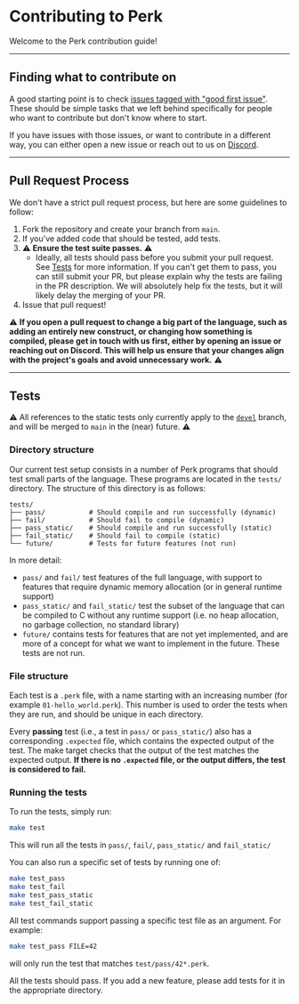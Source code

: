 # Contributing to Perk

Welcome to the Perk contribution guide!

---

## Finding what to contribute on
A good starting point is to check [issues tagged with "good first issue"](https://github.com/Alex23087/Perk/issues?q=is%3Aissue%20state%3Aopen%20label%3A%22good%20first%20issue%22). These should be simple tasks that we left behind specifically for people who want to contribute but don't know where to start.

If you have issues with those issues, or want to contribute in a different way, you can either open a new issue or reach out to us on [Discord](https://discord.com/invite/DgDDV6xPQe).

---

## Pull Request Process
We don't have a strict pull request process, but here are some guidelines to follow:
1. Fork the repository and create your branch from `main`.
2. If you've added code that should be tested, add tests.
3. :warning: **Ensure the test suite passes.** :warning:
    - Ideally, all tests should pass before you submit your pull request. See [Tests](#tests) for more information. If you can't get them to pass, you can still submit your PR, but please explain why the tests are failing in the PR description. We will absolutely help fix the tests, but it will likely delay the merging of your PR.
5. Issue that pull request!

:warning: **If you open a pull request to change a big part of the language, such as adding an entirely new construct, or changing how something is compiled, please get in touch with us first, either by opening an issue or reaching out on Discord. This will help us ensure that your changes align with the project's goals and avoid unnecessary work.** :warning:

---

## Tests
:warning: All references to the static tests only currently apply to the [`devel`](https://github.com/Alex23087/Perk/tree/devel) branch, and will be merged to `main` in the (near) future. :warning:

### Directory structure
Our current test setup consists in a number of Perk programs that should test small parts of the language. These programs are located in the `tests/` directory. The structure of this directory is as follows:
```
tests/
├── pass/           # Should compile and run successfully (dynamic)
├── fail/           # Should fail to compile (dynamic)
├── pass_static/    # Should compile and run successfully (static)
├── fail_static/    # Should fail to compile (static)
└── future/         # Tests for future features (not run)
```
In more detail:
- `pass/` and `fail/` test features of the full language, with support to features that require dynamic memory allocation (or in general runtime support)
- `pass_static/` and `fail_static/` test the subset of the language that can be compiled to C without any runtime support (i.e. no heap allocation, no garbage collection, no standard library)
- `future/` contains tests for features that are not yet implemented, and are more of a concept for what we want to implement in the future. These tests are not run.

### File structure
Each test is a `.perk` file, with a name starting with an increasing number (for example `01-hello_world.perk`). This number is used to order the tests when they are run, and should be unique in each directory.

Every **passing** test (i.e., a test in `pass/` or `pass_static/`) also has a corresponding `.expected` file, which contains the expected output of the test. The make target checks that the output of the test matches the expected output. **If there is no `.expected` file, or the output differs, the test is considered to fail.**

### Running the tests
To run the tests, simply run:
```bash
make test
```
This will run all the tests in `pass/`, `fail/`, `pass_static/` and `fail_static/`

You can also run a specific set of tests by running one of:
```bash
make test_pass
make test_fail
make test_pass_static
make test_fail_static
```

All test commands support passing a specific test file as an argument. For example:
```bash
make test_pass FILE=42
```
will only run the test that matches `test/pass/42*.perk`.

All the tests should pass. If you add a new feature, please add tests for it in the appropriate directory.
